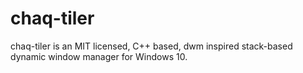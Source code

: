 # chaq-tiler

chaq-tiler is an MIT licensed, C++ based, dwm inspired stack-based dynamic window manager for Windows 10.